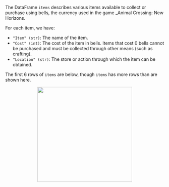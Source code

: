 The DataFrame `items` describes various items available to collect or purchase using bells, the currency used in the game _Animal Crossing: New Horizons.

For each item, we have:

- `"Item" (str)`: The name of the item.
- `"Cost" (int)`: The cost of the item in bells. Items that cost 0 bells cannot be purchased and must be collected through other means (such as crafting).
- `"Location" (str)`: The store or action through which the item can be obtained.


The first 6 rows of `items` are below, though `items` has more rows than are shown here.

<center><img src="../../assets/images/fa23-quizzes/items.png" width=300></center>